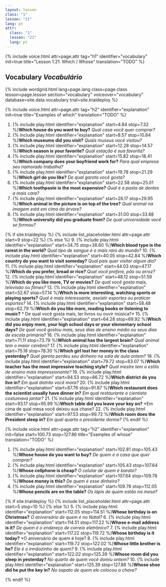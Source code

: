 ```yaml
---
layout: lesson
class: "1"
lesson: "21"
lang: pt
attr:
  class: "1"
  lesson: "21"
  lang: pt
---
```



{%  include voice.html attr=page.attr                     tag="h1"
	identifier="vocabulary"  init=true
	title="Lesson 1.21: Which / Whose"
	translation="TODO"
%}

## Vocabulary   *Vocabulário*

{% include wordgrid.html lang=page.lang
		class=page.class 
		lesson=page.lesson 
		section="vocabulary"
		voiceover="vocabulary"
		database=site.data.vocabulary 
		trial=site.trialdeploy %}
		

{%  include voice.html attr=page.attr                     tag="h2"
	identifier="explanation"  init=true
	title="Examples of which"
	translation="TODO"
%}
1. {% include play.html identifier="explanation" start=4.84 stop=7.32 %}**Which house do you want to buy?** *Qual casa você quer comprar?*
2. {% include play.html identifier="explanation" start=8.57 stop=10.84 %}**Which museums did you visit?** *Quais museus você visitou?*
3. {% include play.html identifier="explanation" start=12.28 stop=14.57 %}**Which season is your favorite?** *Qual estação é sua favorita?*
4. {% include play.html identifier="explanation" start=15.82 stop=18.41 %}**Which company does your boyfriend work for?** *Para qual empresa seu namorado trabalha?*
5. {% include play.html identifier="explanation" start=19.78 stop=21.29 %}**Which girl do you like?** *De qual garota você gosta?*
6. {% include play.html identifier="explanation" start=22.58 stop=25.01 %}**Which toothpaste is the most expensive?** *Qual é a pasta de dentes a mais cara?*
7. {% include play.html identifier="explanation" start=26.17 stop=29.95 %}**Which animal in the picture is on top of the tree?** *Qual animal na imagem está em cima da árvore?*
8. {% include play.html identifier="explanation" start=31.00 stop=33.88 %}**Which university did you graduate from?** *De qual universidade você se formou?*

{% if site.trialdeploy %}
	{% include list_placeholder.html  attr=page.attr     start=9 stop=22 %}
	{% else %}
9. {% include play.html identifier="explanation" start=34.75 stop=38.60 %}**Which blood type is the rarest in the world?** *Qual tipo de sangue é o mais raro do mundo?*
10. {% include play.html identifier="explanation" start=40.05 stop=42.84 %}**Which country do you want to visit someday?** *Qual país quer visitar algum dia?*
11. {% include play.html identifier="explanation" start=44.03 stop=47.17 %}**Which do you prefer, bread or rice?** *Qual você prefere, pão ou arroz?*
12. {% include play.html identifier="explanation" start=48.12 stop=51.59 %}**Which do you like more, TV or movies?** *De qual você gosta mais, televisão ou filmes?*
13. {% include play.html identifier="explanation" start=52.67 stop=57.14 %}**Which is more interesting, watching sports or playing sports?** *Qual é mais interessante, assistir esportes ou praticar esportes?*
14. {% include play.html identifier="explanation" start=58.48 stop=62.79 %}**Which do you like more, reading books or listening to music?** * De qual você gosta mais, ler livros ou ouvir música?*
15. {% include play.html identifier="explanation" start=64.28 stop=69.92 %}**Which did you enjoy more, your high school days or your elementary school days?** *De qual você gostou mais, seus dias de ensino médio ou seus dias de escola primária?*
16. {% include play.html identifier="explanation" start=71.11 stop=73.79 %}**Which animal has the largest brain?** *Qual animal tem o maior cérebro?*
17. {% include play.html identifier="explanation" start=75.18 stop=78.30 %}**Which girl lost her money in the class yesterday?** *Qual garota perdeu seu dinheiro na sala de aula ontem?*
18. {% include play.html identifier="explanation" start=79.72 stop=83.07 %}**Which teacher has the most impressive teaching style?** *Qual mestre tem o estilo de ensino mais impressionante?*
19. {% include play.html identifier="explanation" start=84.53 stop=86.72 %}**Which district do you live in?** *Em qual distrito você mora?*
20. {% include play.html identifier="explanation" start=87.76 stop=91.87 %}**Which restaurant does the scientist usually have dinner in?** *Em qual restaurante o cientista costumava jantar?*
21. {% include play.html identifier="explanation" start=93.17 stop=95.99 %}**Which table did you leave your key on?** *Em cima de qual mesa você deixou sua chave?
22. {% include play.html identifier="explanation" start=97.53 stop=99.72 %}**Which room does the President sleep in?** *Em qual quarto o presidente dorme?*
{% endif %}

{%  include voice.html attr=page.attr                     tag="h2"
	identifier="explanation"  init=false start=100.73 stop=127.86
	title="Examples of whose"
	translation="TODO" %}

1. {% include play.html identifier="explanation" start=102.81 stop=105.43 %}**Whose house do you want to buy?** *De quem é a casa que quer comprar?*
2. {% include play.html identifier="explanation" start=105.43 stop=107.64 %}**Whose cellphone is cheap?** *O celular de quem é barato?*
3. {% include play.html identifier="explanation" start=107.64 stop=109.78 %}**Whose money is this?** *De quem é esse dinheiro?*
4. {% include play.html identifier="explanation" start=109.78 stop=112.05 %}**Whose pencils are on the table?** *Os lápis de quem estão na mesa?*

{% if site.trialdeploy %}
	{% include list_placeholder.html  attr=page.attr     start=5 stop=10 %}
	{% else %}
5. {% include play.html identifier="explanation" start=112.05 stop=114.51 %}**Whose birthday is on Christmas?** *O aniversário de quem é no Natal?*
6. {% include play.html identifier="explanation" start=114.51 stop=117.22 %}**Whose e-mail address is it?** *De quem é o endereço de correio eletrônico?*
7. {% include play.html identifier="explanation" start=117.22 stop=119.72 %}**Whose birthday is it today?** *O aniversário de quem é hoje?
8. {% include play.html identifier="explanation" start=119.72 stop=122.02 %}**Whose little brother is he?** *Ele é o irmãozinho de quem?*
9. {% include play.html identifier="explanation" start=122.02 stop=125.39 %}**Whose room did you sleep in yesterday?** *No quarto de quem você domiu ontem?*
10. {% include play.html identifier="explanation" start=125.39 stop=127.86 %}**Whose shoe did he put the key in?** *No sapato de quem ele colocou a chave?*

{% endif %}

